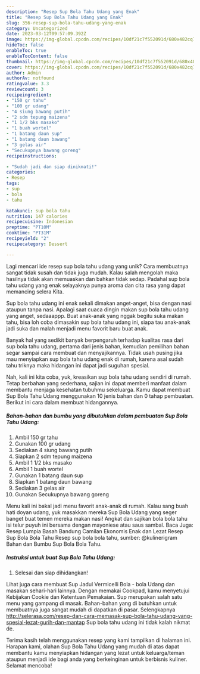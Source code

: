 ```yaml
---
description: "Resep Sup Bola Tahu Udang yang Enak"
title: "Resep Sup Bola Tahu Udang yang Enak"
slug: 356-resep-sup-bola-tahu-udang-yang-enak
category: Uncategorized
date: 2023-03-12T09:57:09.392Z
image: https://img-global.cpcdn.com/recipes/10df21c7f552091d/680x482cq70/sup-bola-tahu-udang-foto-resep-utama.jpg
hideToc: false
enableToc: true
enableTocContent: false
thumbnail: https://img-global.cpcdn.com/recipes/10df21c7f552091d/680x482cq70/sup-bola-tahu-udang-foto-resep-utama.jpg
cover: https://img-global.cpcdn.com/recipes/10df21c7f552091d/680x482cq70/sup-bola-tahu-udang-foto-resep-utama.jpg
author: Admin
authorAv: notfound
ratingvalue: 3.3
reviewcount: 3
recipeingredient:
- "150 gr tahu"
- "100 gr udang"
- "4 siung bawang putih"
- "2 sdm tepung maizena"
- "1 1/2 bks masako"
- "1 buah wortel"
- "1 batang daun sup"
- "1 batang daun bawang"
- "3 gelas air"
- "Secukupnya bawang goreng"
recipeinstructions:

- "Sudah jadi dan siap dinikmati!"
categories:
- Resep
tags:
- sup
- bola
- tahu

katakunci: sup bola tahu 
nutrition: 147 calories
recipecuisine: Indonesian
preptime: "PT10M"
cooktime: "PT31M"
recipeyield: "2"
recipecategory: Dessert

---
```





Lagi mencari ide resep sup bola tahu udang yang unik? Cara membuatnya sangat tidak susah dan tidak juga mudah. Kalau salah mengolah maka hasilnya tidak akan memuaskan dan bahkan tidak sedap. Padahal sup bola tahu udang yang enak selayaknya punya aroma dan cita rasa yang dapat memancing selera Kita.





Sup bola tahu udang ini enak sekali dimakan anget-anget, bisa dengan nasi ataupun tanpa nasi. Apalagi saat cuaca dingin makan sup bola tahu udang yang anget, sedaaappp. Buat anak-anak yang nggak begitu suka makan tahu, bisa loh coba dimasakin sup bola tahu udang ini, siapa tau anak-anak jadi suka dan malah menjadi menu favorit baru buat anak.

Banyak hal yang sedikit banyak berpengaruh terhadap kualitas rasa dari sup bola tahu udang, pertama dari jenis bahan, kemudian pemilihan bahan segar sampai cara membuat dan menyajikannya. Tidak usah pusing jika mau menyiapkan sup bola tahu udang enak di rumah, karena asal sudah tahu triknya maka hidangan ini dapat jadi suguhan spesial.






Nah, kali ini kita coba, yuk, kreasikan sup bola tahu udang sendiri di rumah. Tetap berbahan yang sederhana, sajian ini dapat memberi manfaat dalam membantu menjaga kesehatan tubuhmu sekeluarga. Kamu dapat membuat Sup Bola Tahu Udang menggunakan 10 jenis bahan dan 0 tahap pembuatan. Berikut ini cara dalam membuat hidangannya.

<!--inarticleads1-->

##### Bahan-bahan dan bumbu yang dibutuhkan dalam pembuatan Sup Bola Tahu Udang:

1. Ambil 150 gr tahu
1. Gunakan 100 gr udang
1. Sediakan 4 siung bawang putih
1. Siapkan 2 sdm tepung maizena
1. Ambil 1 1/2 bks masako
1. Ambil 1 buah wortel
1. Gunakan 1 batang daun sup
1. Siapkan 1 batang daun bawang
1. Sediakan 3 gelas air
1. Gunakan Secukupnya bawang goreng


Menu kali ini bakal jadi menu favorit anak-anak di rumah. Kalau sang buah hati doyan udang, yuk masakkan mereka Sup Bola Udang yang seger banget buat temen mereka makan nasi! Angkat dan sajikan bola bola tahu isi telur puyuh ini bersama dengan mayoniese atau saus sambal. Baca Juga: Resep Lumpia Basah Bandung Camilan Ekonomis Enak dan Lezat Resep Sup Bola Bola Tahu Resep sup bola bola tahu, sumber: @kulinerigram Bahan dan Bumbu Sup Bola Bola Tahu. 

<!--inarticleads2-->

##### Instruksi untuk buat Sup Bola Tahu Udang:


1. Selesai dan siap dihidangkan!

Lihat juga cara membuat Sup Jadul Vermicelli Bola - bola Udang dan masakan sehari-hari lainnya. Dengan memakai Cookpad, kamu menyetujui Kebijakan Cookie dan Ketentuan Pemakaian. Sup merupakan salah satu menu yang gampang di masak. Bahan-bahan yang di butuhkan untuk membuatnya juga sangat mudah di dapatkan di pasar. Selengkapnya http://selerasa.com/resep-dan-cara-memasak-sup-bola-tahu-udang-yang-spesial-lezat-gurih-dan-mantap Sup bola tahu udang ini tidak kalah nikmat de. 

Terima kasih telah menggunakan resep yang kami tampilkan di halaman ini. Harapan kami, olahan Sup Bola Tahu Udang yang mudah di atas dapat membantu kamu menyiapkan hidangan yang lezat untuk keluarga/teman ataupun menjadi ide bagi anda yang berkeinginan untuk berbisnis kuliner. Selamat mencoba!
